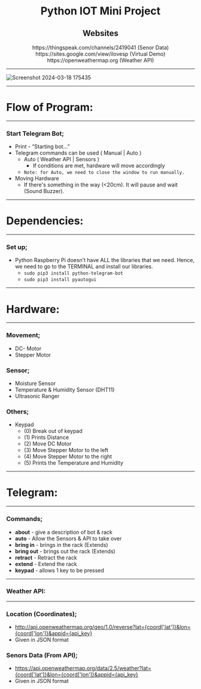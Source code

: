 <div align="center">
    <h1 >Python IOT Mini Project</h1>
    <h2>Websites</h2>
    <p>
        https://thingspeak.com/channels/2419041 (Senor Data)<br>
        https://sites.google.com/view/ilovesp (Virtual Demo)<br>
        https://openweathermap.org (Weather API)<br>
    </p>
</div>
<hr>

![Screenshot 2024-03-18 175435](https://github.com/PinPinMan/PythonIOTProject/assets/129681701/731523ef-7d05-4684-a2ad-6a5ae48b649b)

<hr>

# Flow of Program:
<hr>

### Start Telegram Bot;

-   Print - “Starting bot...”
-   Telegram commands can be used ( Manual | Auto )
    - Auto ( Weather API | Sensors )
        -  If conditions are met, hardware will move accordingly
    - `Note: for Auto, we need to close the window to run manually.`
-   Moving Hardware
    - If there's something in the way (<20cm). It will pause and wait (Sound Buzzer).
<hr>

# Dependencies:
<hr>

### Set up;
-   Python Raspberry Pi doesn’t have ALL the libraries that we need. Hence, we need to go to the TERMINAL and install our libraries.
    -   `sudo pip3 install python-telegram-bot`
    -   `sudo pip3 install pyautogui`
<hr>

# Hardware:
<hr>

### Movement;
-   DC- Motor
-   Stepper Motor
### Sensor;
-   Moisture Sensor
-   Temperature & Humidity Sensor (DHT11)
-   Ultrasonic Ranger
### Others;
-   Keypad
    - (0) Break out of keypad
    - (1) Prints Distance
    - (2) Move DC Motor
    - (3) Move Stepper Motor to the left
    - (4) Move Stepper Motor to the right
    - (5) Prints the Temperature and Humidity
<hr>

# Telegram:
<hr>

### Commands;
-   **about** - give a description of bot & rack
-   **auto** - Allow the Sensors & API to take over
-   **bring in** - brings in the rack (Extends)
-   **bring out** - brings out the rack (Extends)
-   **retract** - Retract the rack
-   **extend** - Extend the rack
-   **keypad** - allows 1 key to be pressed
<hr>

### Weather API:
<hr>

### Location (Coordinates);
-   http://api.openweathermap.org/geo/1.0/reverse?lat={coord['lat']}&lon={coord['lon']}&appid={api_key}
-   Given in JSON format
### Senors Data (From API);
-   https://api.openweathermap.org/data/2.5/weather?lat={coord['lat']}&lon={coord['lon']}&appid={api_key}
-   Given in JSON format
